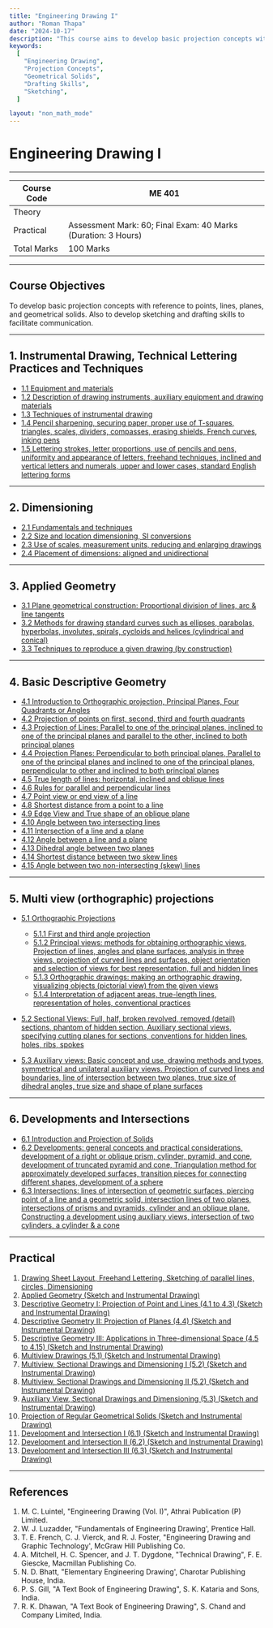 ```yaml
---
title: "Engineering Drawing I"
author: "Roman Thapa"
date: "2024-10-17"
description: "This course aims to develop basic projection concepts with reference to points, lines, planes, and geometrical solids. It also focuses on developing sketching and drafting skills to facilitate communication."
keywords:
  [
    "Engineering Drawing",
    "Projection Concepts",
    "Geometrical Solids",
    "Drafting Skills",
    "Sketching",
  ]

layout: "non_math_mode"
---
```


# Engineering Drawing I

---

| Course Code | ME 401                                                        |
| ----------- | ------------------------------------------------------------- |
| Theory      |                                                               |
| Practical   | Assessment Mark: 60; Final Exam: 40 Marks (Duration: 3 Hours) |
| Total Marks | 100 Marks                                                     |

---

## Course Objectives

To develop basic projection concepts with reference to points, lines, planes, and geometrical solids. Also to develop sketching and drafting skills to facilitate communication.

---

## 1. Instrumental Drawing, Technical Lettering Practices and Techniques

- [1.1 Equipment and materials](/notes/ioe/ed/instrumental/equipment-materials/)
- [1.2 Description of drawing instruments, auxiliary equipment and drawing materials](/notes/ioe/ed/instrumental/drawing-instruments/)
- [1.3 Techniques of instrumental drawing](/notes/ioe/ed/instrumental/techniques-instrumental-drawing/)
- [1.4 Pencil sharpening, securing paper, proper use of T-squares, triangles, scales, dividers, compasses, erasing shields, French curves, inking pens](/notes/ioe/ed/instrumental/use-of-tools/)
- [1.5 Lettering strokes, letter proportions, use of pencils and pens, uniformity and appearance of letters, freehand techniques, inclined and vertical letters and numerals, upper and lower cases, standard English lettering forms](/notes/ioe/ed/instrumental/lettering-techniques/)

---

## 2. Dimensioning

- [2.1 Fundamentals and techniques](/notes/ioe/ed/dimensioning/fundamentals-techniques/)
- [2.2 Size and location dimensioning, SI conversions](/notes/ioe/ed/dimensioning/size-location-dimensioning/)
- [2.3 Use of scales, measurement units, reducing and enlarging drawings](/notes/ioe/ed/dimensioning/scales-measurement/)
- [2.4 Placement of dimensions: aligned and unidirectional](/notes/ioe/ed/dimensioning/dimension-placement/)

---

## 3. Applied Geometry

- [3.1 Plane geometrical construction: Proportional division of lines, arc & line tangents](/notes/ioe/ed/applied-geometry/plane-geometrical-construction/)
- [3.2 Methods for drawing standard curves such as ellipses, parabolas, hyperbolas, involutes, spirals, cycloids and helices (cylindrical and conical)](/notes/ioe/ed/applied-geometry/standard-curves/)
- [3.3 Techniques to reproduce a given drawing (by construction)](/notes/ioe/ed/applied-geometry/reproducing-drawings/)

---

## 4. Basic Descriptive Geometry

- [4.1 Introduction to Orthographic projection, Principal Planes, Four Quadrants or Angles](/notes/ioe/ed/descriptive-geometry/introduction-orthographic/)
- [4.2 Projection of points on first, second, third and fourth quadrants](/notes/ioe/ed/descriptive-geometry/projection-points/)
- [4.3 Projection of Lines: Parallel to one of the principal planes, inclined to one of the principal planes and parallel to the other, inclined to both principal planes](/notes/ioe/ed/descriptive-geometry/projection-lines/)
- [4.4 Projection Planes: Perpendicular to both principal planes, Parallel to one of the principal planes and inclined to one of the principal planes, perpendicular to other and inclined to both principal planes](/notes/ioe/ed/descriptive-geometry/projection-planes/)
- [4.5 True length of lines: horizontal, inclined and oblique lines](/notes/ioe/ed/descriptive-geometry/true-length-lines/)
- [4.6 Rules for parallel and perpendicular lines](/notes/ioe/ed/descriptive-geometry/parallel-perpendicular-lines/)
- [4.7 Point view or end view of a line](/notes/ioe/ed/descriptive-geometry/point-view/)
- [4.8 Shortest distance from a point to a line](/notes/ioe/ed/descriptive-geometry/shortest-distance/)
- [4.9 Edge View and True shape of an oblique plane](/notes/ioe/ed/descriptive-geometry/edge-view-true-shape/)
- [4.10 Angle between two intersecting lines](/notes/ioe/ed/descriptive-geometry/angle-intersecting-lines/)
- [4.11 Intersection of a line and a plane](/notes/ioe/ed/descriptive-geometry/intersection-line-plane/)
- [4.12 Angle between a line and a plane](/notes/ioe/ed/descriptive-geometry/angle-line-plane/)
- [4.13 Dihedral angle between two planes](/notes/ioe/ed/descriptive-geometry/dihedral-angle/)
- [4.14 Shortest distance between two skew lines](/notes/ioe/ed/descriptive-geometry/shortest-distance-skew-lines/)
- [4.15 Angle between two non-intersecting (skew) lines](/notes/ioe/ed/descriptive-geometry/angle-skew-lines/)

---

## 5. Multi view (orthographic) projections

- [5.1 Orthographic Projections](/notes/ioe/ed/multi-view-projections/orthographic-projections/)

  - [5.1.1 First and third angle projection](/notes/ioe/ed/multi-view-projections/first-third-angle/)
  - [5.1.2 Principal views: methods for obtaining orthographic views, Projection of lines, angles and plane surfaces, analysis in three views, projection of curved lines and surfaces, object orientation and selection of views for best representation, full and hidden lines](/notes/ioe/ed/multi-view-projections/principal-views/)
  - [5.1.3 Orthographic drawings: making an orthographic drawing, visualizing objects (pictorial view) from the given views](/notes/ioe/ed/multi-view-projections/orthographic-drawings/)
  - [5.1.4 Interpretation of adjacent areas, true-length lines, representation of holes, conventional practices](/notes/ioe/ed/multi-view-projections/interpretation-adjacent-areas/)

- [5.2 Sectional Views: Full, half, broken revolved, removed (detail) sections, phantom of hidden section, Auxiliary sectional views, specifying cutting planes for sections, conventions for hidden lines, holes, ribs, spokes](/notes/ioe/ed/multi-view-projections/sectional-views/)
- [5.3 Auxiliary views: Basic concept and use, drawing methods and types, symmetrical and unilateral auxiliary views. Projection of curved lines and boundaries, line of intersection between two planes, true size of dihedral angles, true size and shape of plane surfaces](/notes/ioe/ed/multi-view-projections/auxiliary-views/)

---

## 6. Developments and Intersections

- [6.1 Introduction and Projection of Solids](/notes/ioe/ed/developments-intersections/introduction-projection-solids/)
- [6.2 Developments: general concepts and practical considerations, development of a right or oblique prism, cylinder, pyramid, and cone, development of truncated pyramid and cone, Triangulation method for approximately developed surfaces, transition pieces for connecting different shapes, development of a sphere](/notes/ioe/ed/developments-intersections/developments/)
- [6.3 Intersections: lines of intersection of geometric surfaces, piercing point of a line and a geometric solid, intersection lines of two planes, intersections of prisms and pyramids, cylinder and an oblique plane. Constructing a development using auxiliary views, intersection of two cylinders, a cylinder & a cone](/notes/ioe/ed/developments-intersections/intersections/)

---

## Practical

1. [Drawing Sheet Layout, Freehand Lettering, Sketching of parallel lines, circles, Dimensioning](/notes/ioe/ed/practical/drawing-sheet-layout/)
2. [Applied Geometry (Sketch and Instrumental Drawing)](/notes/ioe/ed/practical/applied-geometry/)
3. [Descriptive Geometry I: Projection of Point and Lines (4.1 to 4.3) (Sketch and Instrumental Drawing)](/notes/ioe/ed/practical/descriptive-geometry-I/)
4. [Descriptive Geometry II: Projection of Planes (4.4) (Sketch and Instrumental Drawing)](/notes/ioe/ed/practical/descriptive-geometry-II/)
5. [Descriptive Geometry III: Applications in Three-dimensional Space (4.5 to 4.15) (Sketch and Instrumental Drawing)](/notes/ioe/ed/practical/descriptive-geometry-III/)
6. [Multiview Drawings (5.1) (Sketch and Instrumental Drawing)](/notes/ioe/ed/practical/multiview-drawings/)
7. [Multiview, Sectional Drawings and Dimensioning I (5.2) (Sketch and Instrumental Drawing)](/notes/ioe/ed/practical/multiview-sectional-drawings-I/)
8. [Multiview, Sectional Drawings and Dimensioning II (5.2) (Sketch and Instrumental Drawing)](/notes/ioe/ed/practical/multiview-sectional-drawings-II/)
9. [Auxiliary View, Sectional Drawings and Dimensioning (5.3) (Sketch and Instrumental Drawing)](/notes/ioe/ed/practical/auxiliary-view-sectional-drawings/)
10. [Projection of Regular Geometrical Solids (Sketch and Instrumental Drawing)](/notes/ioe/ed/practical/projection-regular-geometrical-solids/)
11. [Development and Intersection I (6.1) (Sketch and Instrumental Drawing)](/notes/ioe/ed/practical/development-intersection-I/)
12. [Development and Intersection II (6.2) (Sketch and Instrumental Drawing)](/notes/ioe/ed/practical/development-intersection-II/)
13. [Development and Intersection III (6.3) (Sketch and Instrumental Drawing)](/notes/ioe/ed/practical/development-intersection-III/)

---

## References

1. M. C. Luintel, "Engineering Drawing (Vol. I)", Athrai Publication (P) Limited.
2. W. J. Luzadder, "Fundamentals of Engineering Drawing', Prentice Hall.
3. T. E. French, C. J. Vierck, and R. J. Foster, "Engineering Drawing and Graphic Technology', McGraw Hill Publishing Co.
4. A. Mitchell, H. C. Spencer, and J. T. Dygdone, "Technical Drawing", F. E. Giescke, Macmillan Publishing Co.
5. N. D. Bhatt, "Elementary Engineering Drawing', Charotar Publishing House, India.
6. P. S. Gill, "A Text Book of Engineering Drawing", S. K. Kataria and Sons, India.
7. R. K. Dhawan, "A Text Book of Engineering Drawing", S. Chand and Company Limited, India.
